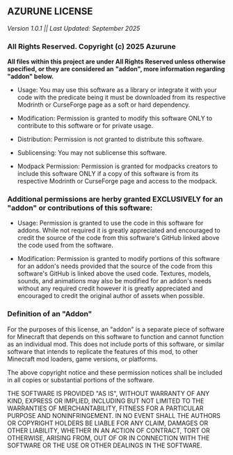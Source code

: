 ## AZURUNE LICENSE
*Version 1.0.1 || Last Updated: September 2025*

### All Rights Reserved. Copyright (c) 2025 Azurune


**All files within this project are under All Rights Reserved unless otherwise specified, or they are considered an**
**"addon", more information regarding "addon" below.**

- Usage: You may use this software as a library or integrate it with your code with the predicate being it must be
downloaded from its respective Modrinth or CurseForge page as a soft or hard dependency.

- Modification: Permission is granted to modify this software ONLY to contribute to this software or for private usage.

- Distribution: Permission is not granted to distribute this software.

- Sublicensing: You may not sublicense this software.

- Modpack Permission: Permission is granted for modpacks creators to include this software ONLY if a copy of this software
is from its respective Modrinth or CurseForge page and access to the modpack.


### Additional permissions are herby granted EXCLUSIVELY for an "addon" or contributions of this software:

- Usage: Permission is granted to use the code in this software for addons. While not required it is greatly appreciated
and encouraged to credit the source of the code from this software's GitHub linked above the code used from the software.

- Modification: Permission is granted to modify portions of this software for an addon's needs provided that the source of
the code from this software's GitHub is linked above the used code. Textures, models, sounds, and animations may also be
modified for an addon's needs without any required credit however it is greatly appreciated and encouraged to credit the
original author of assets when possible.


### Definition of an "Addon"
For the purposes of this license, an "addon" is a separate piece of software for Minecraft that depends on this software
to function and cannot function as an individual mod. This does not include ports of this software, or similar software
that intends to replicate the features of this mod, to other Minecraft mod loaders, game versions, or platforms.


The above copyright notice and these permission notices shall be included in all copies or substantial portions of the software.

THE SOFTWARE IS PROVIDED "AS IS", WITHOUT WARRANTY OF ANY KIND, EXPRESS OR
IMPLIED, INCLUDING BUT NOT LIMITED TO THE WARRANTIES OF MERCHANTABILITY,
FITNESS FOR A PARTICULAR PURPOSE AND NONINFRINGEMENT. IN NO EVENT SHALL THE
AUTHORS OR COPYRIGHT HOLDERS BE LIABLE FOR ANY CLAIM, DAMAGES OR OTHER
LIABILITY, WHETHER IN AN ACTION OF CONTRACT, TORT OR OTHERWISE, ARISING FROM,
OUT OF OR IN CONNECTION WITH THE SOFTWARE OR THE USE OR OTHER DEALINGS IN THE
SOFTWARE.

